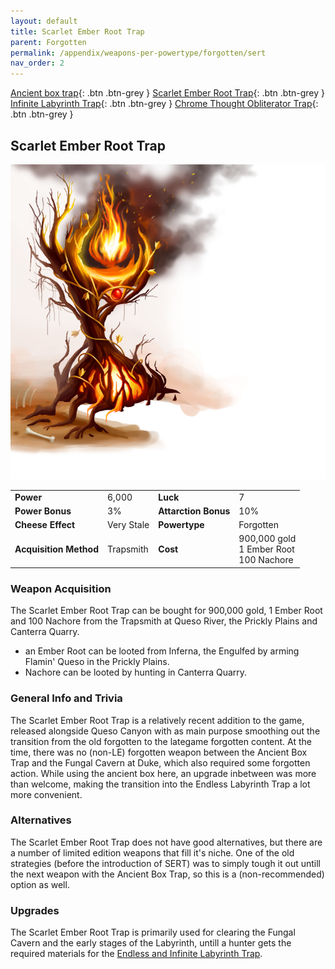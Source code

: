 ```yaml
---
layout: default
title: Scarlet Ember Root Trap
parent: Forgotten
permalink: /appendix/weapons-per-powertype/forgotten/sert
nav_order: 2
---
```

<span class="fs-1">[Ancient box trap](/appendix/weapons-per-powertype/forgotten/abt){: .btn .btn-grey } </span><span class="fs-1">[Scarlet Ember Root Trap](/appendix/weapons-per-powertype/forgotten/sert){: .btn .btn-grey } </span> <span class="fs-1">[Infinite Labyrinth Trap](/appendix/weapons-per-powertype/forgotten/ilt){: .btn .btn-grey } </span><span class="fs-1">[ Chrome Thought Obliterator Trap](/appendix/weapons-per-powertype/forgotten/tot){: .btn .btn-grey }</span>
## Scarlet Ember Root Trap

<img src="/assets/images/sert.png" alt="burning plant" width="600">

|||||
|---|---|---|---|
| __Power__ 	| 6,000 	| __Luck__ 	| 7 	|
| __Power Bonus__ 	| 3% 	|__Attarction Bonus__ 	| 10% 	|
| __Cheese Effect__ 	| Very Stale 	| __Powertype__ 	| Forgotten 	|
| __Acquisition Method__ 	| Trapsmith 	| __Cost__ 	| 900,000 gold <br> 1 Ember Root <br> 100 Nachore 	|

### Weapon Acquisition
The Scarlet Ember Root Trap can be bought for 900,000 gold, 1 Ember Root and 100 Nachore from the Trapsmith at Queso River, the Prickly Plains and Canterra Quarry.
- an Ember Root can be looted from Inferna, the Engulfed by arming Flamin' Queso in the Prickly Plains.
- Nachore can be looted by hunting in Canterra Quarry.

### General Info and Trivia
The Scarlet Ember Root Trap is a relatively recent addition to the game, released alongside Queso Canyon with as main purpose smoothing out the transition from the old forgotten to the lategame forgotten content. At the time, there was no (non-LE) forgotten weapon between the Ancient Box Trap and the Fungal Cavern at Duke, which also required some forgotten action. While using the ancient box here, an upgrade inbetween was more than welcome, making the transition into the Endless Labyrinth Trap a lot more convenient.

### Alternatives
The Scarlet Ember Root Trap does not have good alternatives, but there are a number of limited edition weapons that fill it's niche. One of the old strategies (before the introduction of SERT) was to simply tough it out untill the next weapon with the Ancient Box Trap, so this is a (non-recommended) option as well.

### Upgrades
The Scarlet Ember Root Trap is primarily used for clearing the Fungal Cavern and the early stages of the  Labyrinth, untill a hunter gets the required materials for the [Endless and Infinite Labyrinth Trap](/appendix/weapons-per-powertype/forgotten/ilt).